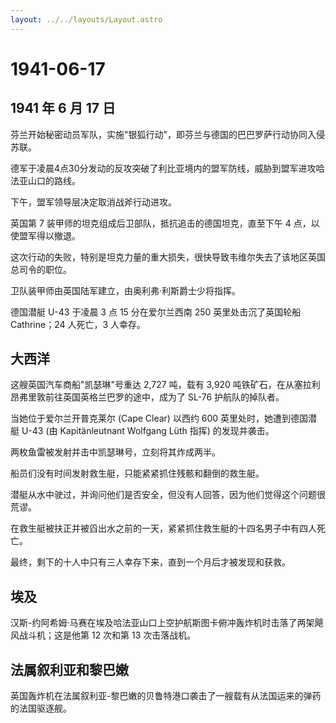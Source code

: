 ```yaml
---
layout: ../../layouts/Layout.astro
---
```


# 1941-06-17

## 1941 年 6 月 17 日

芬兰开始秘密动员军队，实施"银狐行动"，即芬兰与德国的巴巴罗萨行动协同入侵苏联。

德军于凌晨4点30分发动的反攻突破了利比亚境内的盟军防线，威胁到盟军进攻哈法亚山口的路线。

下午，盟军领导层决定取消战斧行动进攻。

英国第 7 装甲师的坦克组成后卫部队，抵抗追击的德国坦克，直至下午 4
点，以使盟军得以撤退。

这次行动的失败，特别是坦克力量的重大损失，很快导致韦维尔失去了该地区英国总司令的职位。

卫队装甲师由英国陆军建立，由奥利弗·利斯爵士少将指挥。

德国潜艇 U-43 于凌晨 3 点 15 分在爱尔兰西南 250 英里处击沉了英国轮船
Cathrine；24 人死亡，3 人幸存。

## 大西洋

这艘英国汽车商船"凯瑟琳"号重达 2,727 吨，载有 3,920
吨铁矿石，在从塞拉利昂弗里敦前往英国英格兰巴罗的途中，成为了 SL-76
护航队的掉队者。

当她位于爱尔兰开普克莱尔 (Cape Clear) 以西约 600
英里处时，她遭到德国潜艇 U-43 (由 Kapitänleutnant Wolfgang Lüth 指挥)
的发现并袭击。

两枚鱼雷被发射并击中凯瑟琳号，立刻将其炸成两半。

船员们没有时间发射救生艇，只能紧紧抓住残骸和翻倒的救生艇。

潜艇从水中驶过，并询问他们是否安全，但没有人回答，因为他们觉得这个问题很荒谬。

在救生艇被扶正并被舀出水之前的一天，紧紧抓住救生艇的十四名男子中有四人死亡。

最终，剩下的十人中只有三人幸存下来，直到一个月后才被发现和获救。

## 埃及

汉斯-约阿希姆·马赛在埃及哈法亚山口上空护航斯图卡俯冲轰炸机时击落了两架飓风战斗机；这是他第
12 次和第 13 次击落战机。

## 法属叙利亚和黎巴嫩

英国轰炸机在法属叙利亚-黎巴嫩的贝鲁特港口袭击了一艘载有从法国运来的弹药的法国驱逐舰。